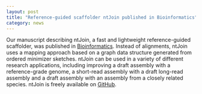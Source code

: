 ```yaml
---  
layout: post  
title: "Reference-guided scaffolder ntJoin published in Bioinformatics"
category: news  
---  
```


Our manuscript describing ntJoin, a fast and lightweight reference-guided scaffolder, was published in [Bioinformatics](https://doi.org/10.1093/bioinformatics/btaa253). Instead of alignments, ntJoin uses a mapping approach based on a graph data structure generated from ordered minimizer sketches. ntJoin can be used in a variety of different research applications, including improving a draft assembly with a reference-grade genome, a short-read assembly with a draft long-read assembly and a draft assembly with an assembly from a closely related species. ntJoin is freely available on [GitHub](https://github.com/bcgsc/ntjoin).
